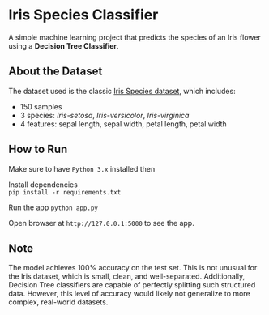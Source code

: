# Iris Species Classifier

A simple machine learning project that predicts the species of an Iris flower using a **Decision Tree Classifier**.


## About the Dataset

The dataset used is the classic [Iris Species dataset](https://www.kaggle.com/datasets/uciml/iris), which includes:
- 150 samples
- 3 species: *Iris-setosa*, *Iris-versicolor*, *Iris-virginica*
- 4 features: sepal length, sepal width, petal length, petal width

## How to Run
Make sure to have `Python 3.x` installed then <br>

Install dependencies <br>
`pip install -r requirements.txt`

Run the app
`python app.py`

Open browser at `http://127.0.0.1:5000` to see the app.

## Note
The model achieves 100% accuracy on the test set.
This is not unusual for the Iris dataset, which is small, clean, and well-separated.
Additionally, Decision Tree classifiers are capable of perfectly splitting such structured data.
However, this level of accuracy would likely not generalize to more complex, real-world datasets.
